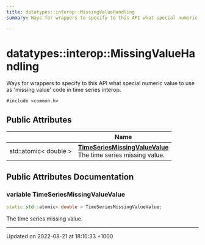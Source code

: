 ```yaml
---
title: datatypes::interop::MissingValueHandling
summary: Ways for wrappers to specify to this API what special numeric value to use as 'missing value' code in time series interop. 

---
```


# datatypes::interop::MissingValueHandling



Ways for wrappers to specify to this API what special numeric value to use as 'missing value' code in time series interop. 


`#include <common.h>`

## Public Attributes

|                | Name           |
| -------------- | -------------- |
| std::atomic< double > | **[TimeSeriesMissingValueValue](/uchronia-ts-doc/cpp/Classes/classdatatypes_1_1interop_1_1MissingValueHandling/#variable-timeseriesmissingvaluevalue)** <br>The time series missing value.  |

## Public Attributes Documentation

### variable TimeSeriesMissingValueValue

```cpp
static std::atomic< double > TimeSeriesMissingValueValue;
```

The time series missing value. 

-------------------------------

Updated on 2022-08-21 at 18:10:33 +1000